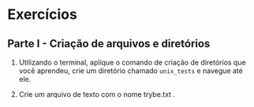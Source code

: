 # Exercícios

## Parte I - Criação de arquivos e diretórios

1. Utilizando o terminal, aplique o comando de criação de diretórios que você aprendeu, crie um diretório chamado `unix_tests` e navegue até ele.

2. Crie um arquivo de texto com o nome trybe.txt .
